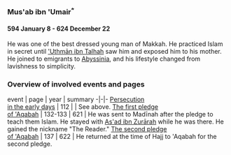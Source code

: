 ### Mus'ab ibn 'Umairؓ
#### 594 January 8 - 624 December 22

He was one of the best dressed young man of Makkah. He practiced Islam in secret until ['Uthmān ibn Talhah](Uthman_ibn_talhah) saw him and exposed him to his mother. He joined to emigrants to [Abyssinia](../events/0615_abyssinia), and his lifestyle changed from lavishness to simplicity.

### Overview of involved events and pages

event | page | year | summary
-|-|-
[Persecution<br>in the early days](../events/0613_open) | 112 | | See above.
[The first pledge<br>of 'Aqabah](../events/0621_aqabah) | 132-133 | 621 | He was sent to Madīnah after the pledge to teach them Islam. He stayed with [As'ad ibn Zurārah](Asad_ibn_Zurarah) while he was there. He gained the nickname "The Reader."
[The second pledge<br>of 'Aqabah](../events/0622_05aqabah) | 137 | 622 | He returned at the time of Hajj to 'Aqabah for the second pledge.
